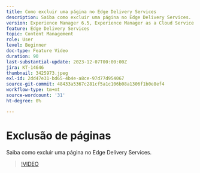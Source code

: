 ```yaml
---
title: Como excluir uma página no Edge Delivery Services
description: Saiba como excluir uma página no Edge Delivery Services.
version: Experience Manager 6.5, Experience Manager as a Cloud Service
feature: Edge Delivery Services
topic: Content Management
role: User
level: Beginner
doc-type: Feature Video
duration: 90
last-substantial-update: 2023-12-07T00:00:00Z
jira: KT-14646
thumbnail: 3425973.jpeg
exl-id: 2dd47e31-bd65-4b4e-a8ce-97d77d954067
source-git-commit: 48433a5367c281cf5a1c106b08a1306f1b0e8ef4
workflow-type: tm+mt
source-wordcount: '31'
ht-degree: 0%

---
```


# Exclusão de páginas

Saiba como excluir uma página no Edge Delivery Services.

>[!VIDEO](https://video.tv.adobe.com/v/3425973/?learn=on)
